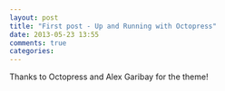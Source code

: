 ```yaml
---
layout: post
title: "First post - Up and Running with Octopress"
date: 2013-05-23 13:55
comments: true
categories:
---
```


Thanks to Octopress and Alex Garibay for the theme!